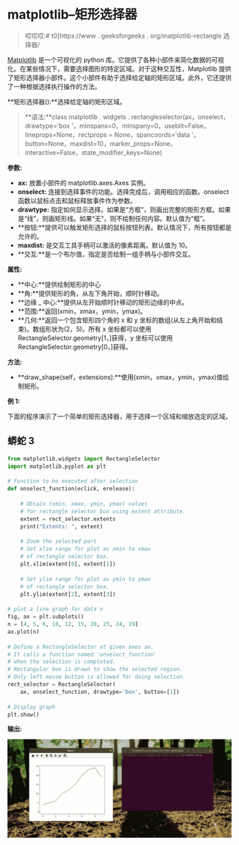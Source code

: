 # matplotlib–矩形选择器

> 哎哎哎:# t0]https://www . geeksforgeeks . org/matplotlib-rectangle 选择器/

[Matplotlib](https://www.geeksforgeeks.org/python-introduction-matplotlib/) 是一个可视化的 python 库。它提供了各种小部件来简化数据的可视化。在某些情况下，需要选择图形的特定区域。对于这种交互性，Matplotlib 提供了矩形选择器小部件。这个小部件有助于选择给定轴的矩形区域。此外，它还提供了一种根据选择执行操作的方法。

**矩形选择器():**选择给定轴的矩形区域。

> **语法:**class matplotlib . widgets . rectangleselector(ax，onselect，drawtype='box '，minspanx=0，minspany=0，useblit=False，lineprops=None，rectprops = None，spancoords='data '，button=None，maxdist=10，marker_props=None，interactive=False，state_modifier_keys=None)

**参数:**

*   **ax:** 放置小部件的 matplotlib.axes.Axes 实例。
*   **onselect:** 连接到选择事件的功能。选择完成后，调用相应的函数。onselect 函数以鼠标点击和鼠标释放事件作为参数。
*   **drawtype:** 指定如何显示选择。如果是“方框”，则画出完整的矩形方框。如果是“线”，则画矩形线。如果“无”，则不绘制任何内容。默认值为“框”。
*   **按钮:**提供可以触发矩形选择的鼠标按钮列表。默认情况下，所有按钮都是允许的。
*   **maxdist:** 是交互工具手柄可以激活的像素距离。默认值为 10。
*   **交互:**是一个布尔值，指定是否绘制一组手柄与小部件交互。

**属性:**

*   **中心:**提供绘制矩形的中心
*   **角:**提供矩形的角，从左下角开始，顺时针移动。
*   **边缘 _ 中心:**提供从左开始顺时针移动的矩形边缘的中点。
*   **范围:**返回(xmin，xmax，ymin，ymax)。
*   **几何:**返回一个包含矩形四个角的 x 和 y 坐标的数组(从左上角开始和结束)。数组形状为(2，5)。所有 x 坐标都可以使用 RectangleSelector.geometry[1，]获得，y 坐标可以使用 RectangleSelector.geometry[0，]获得。

**方法:**

*   **draw_shape(self，extensions):**使用(xmin，xmax，ymin，ymax)值绘制矩形。

**例 1:**

下面的程序演示了一个简单的矩形选择器，用于选择一个区域和缩放选定的区域。

## 蟒蛇 3

```py
from matplotlib.widgets import RectangleSelector
import matplotlib.pyplot as plt

# Function to be executed after selection
def onselect_function(eclick, erelease):

    # Obtain (xmin, xmax, ymin, ymax) values
    # for rectangle selector box using extent attribute.
    extent = rect_selector.extents
    print("Extents: ", extent)

    # Zoom the selected part
    # Set xlim range for plot as xmin to xmax
    # of rectangle selector box.
    plt.xlim(extent[0], extent[1])

    # Set ylim range for plot as ymin to ymax
    # of rectangle selector box.
    plt.ylim(extent[2], extent[3])

# plot a line graph for data n
fig, ax = plt.subplots()
n = [4, 5, 6, 10, 12, 15, 20, 23, 24, 19]
ax.plot(n)

# Define a RectangleSelector at given axes ax.
# It calls a function named 'onselect_function'
# when the selection is completed.
# Rectangular box is drawn to show the selected region.
# Only left mouse button is allowed for doing selection.
rect_selector = RectangleSelector(
    ax, onselect_function, drawtype='box', button=[1])

# Display graph
plt.show()
```

**输出:**

![](img/63ef9fe6e93a9ce8a4d20360a36aacf0.png)